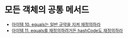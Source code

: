 # 모든 객체의 공통 메서드

* [아이템 10. equals는 일반 규약을 지켜 재정의하라](https://github.com/yjh2569/books/tree/main/Effective_Java/Ch03/Item10.md)
* [아이템 11. equals를 재정의하려거든 hashCode도 재정의하라](https://github.com/yjh2569/books/tree/main/Effective_Java/Ch03/Item11.md)